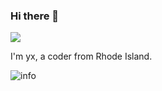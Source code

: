 ### Hi there 👋 


![](https://visitor-badge.glitch.me/badge?page_id=yxKryptonite.readme)

I'm yx, a coder from Rhode Island.

![info](https://github-readme-stats.vercel.app/api?username=yxKryptonite&show_icons=true&count_private=true&hide=prs&theme=onedark)
<!--
**yxKryptonite/yxKryptonite** is a ✨ _special_ ✨ repository because its `README.md` (this file) appears on your GitHub profile.

Here are some ideas to get you started:

- 🔭 I’m currently working on ...
- 🌱 I’m currently learning ...
- 👯 I’m looking to collaborate on ...
- 🤔 I’m looking for help with ...
- 💬 Ask me about ...
- 📫 How to reach me: ...
- 😄 Pronouns: ...
- ⚡ Fun fact: ...
-->
